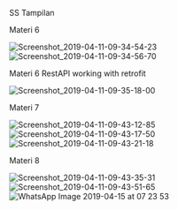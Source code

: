 SS Tampilan 

Materi 6 

![Screenshot_2019-04-11-09-34-54-23](https://user-images.githubusercontent.com/43516183/56101937-1756ce80-5f53-11e9-92a4-d5c57962d05e.png)
![Screenshot_2019-04-11-09-34-56-70](https://user-images.githubusercontent.com/43516183/56101938-1756ce80-5f53-11e9-9656-a8124d5f7dff.png)


Materi 6 RestAPI working with retrofit 

![Screenshot_2019-04-11-09-35-18-00](https://user-images.githubusercontent.com/43516183/56101948-263d8100-5f53-11e9-9c78-f055a09ae792.png)

Materi 7 

![Screenshot_2019-04-11-09-43-12-85](https://user-images.githubusercontent.com/43516183/56101954-3190ac80-5f53-11e9-9e8b-8c15bb711248.png)
![Screenshot_2019-04-11-09-43-17-50](https://user-images.githubusercontent.com/43516183/56101955-32294300-5f53-11e9-9ef1-09c432691b56.png)
![Screenshot_2019-04-11-09-43-21-18](https://user-images.githubusercontent.com/43516183/56101956-32294300-5f53-11e9-809c-61cd260b1ff2.png)


Materi 8 

![Screenshot_2019-04-11-09-43-35-31](https://user-images.githubusercontent.com/43516183/56101965-40775f00-5f53-11e9-83da-0adbb46aa875.png)
![Screenshot_2019-04-11-09-43-51-65](https://user-images.githubusercontent.com/43516183/56101966-410ff580-5f53-11e9-94ba-5128b7dcee3e.png)
![WhatsApp Image 2019-04-15 at 07 23 53](https://user-images.githubusercontent.com/43516183/56101967-410ff580-5f53-11e9-8659-a2e9496333ac.jpeg)

